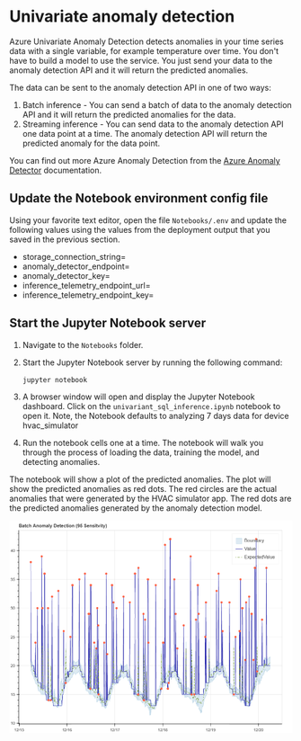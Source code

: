 # Univariate anomaly detection

Azure Univariate Anomaly Detection detects anomalies in your time series data with a single variable, for example temperature over time. You don't have to build a model to use the service. You just send your data to the anomaly detection API and it will return the predicted anomalies.

The data can be sent to the anomaly detection API in one of two ways:

1. Batch inference - You can send a batch of data to the anomaly detection API and it will return the predicted anomalies for the data.
1. Streaming inference - You can send data to the anomaly detection API one data point at a time. The anomaly detection API will return the predicted anomaly for the data point.

You can find out more Azure Anomaly Detection from the [Azure Anomaly Detector](https://learn.microsoft.com/azure/cognitive-services/anomaly-detector/) documentation.

## Update the Notebook environment config file

Using your favorite text editor, open the file `Notebooks/.env` and update the following values using the values from the deployment output that you saved in the previous section.

- storage_connection_string=
- anomaly_detector_endpoint=
- anomaly_detector_key=
- inference_telemetry_endpoint_url=
- inference_telemetry_endpoint_key=

## Start the Jupyter Notebook server

1. Navigate to the `Notebooks` folder.
1. Start the Jupyter Notebook server by running the following command:

    ```bash
    jupyter notebook
    ```

1. A browser window will open and display the Jupyter Notebook dashboard. Click on the `univariant_sql_inference.ipynb` notebook to open it.
    Note, the Notebook defaults to analyzing 7 days data for device hvac_simulator
1. Run the notebook cells one at a time. The notebook will walk you through the process of loading the data, training the model, and detecting anomalies.

The notebook will show a plot of the predicted anomalies. The plot will show the predicted anomalies as red dots. The red circles are the actual anomalies that were generated by the HVAC simulator app. The red dots are the predicted anomalies generated by the anomaly detection model.

![The image shows the output from the anomaly detection api](img/bokeh_plot.png)
